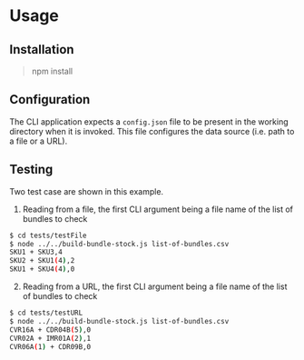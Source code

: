 # Usage

## Installation

> npm install

## Configuration

The CLI application expects a `config.json` file to be present in the working directory when it is invoked. This file configures the data source (i.e. path to a file or a URL).

## Testing

Two test case are shown in this example.

1) Reading from a file, the first CLI argument being a file name of the list of bundles to check

```bash
$ cd tests/testFile
$ node ../../build-bundle-stock.js list-of-bundles.csv
SKU1 + SKU3,4
SKU2 + SKU1(4),2
SKU1 + SKU4(4),0
```

2) Reading from a URL, the first CLI argument being a file name of the list of bundles to check

```bash
$ cd tests/testURL
$ node ../../build-bundle-stock.js list-of-bundles.csv
CVR16A + CDR04B(5),0
CVR02A + IMR01A(2),1
CVR06A(1) + CDR09B,0
```